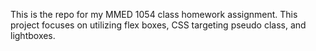 This is the repo for my MMED 1054 class homework assignment. This project focuses on utilizing flex boxes, CSS targeting pseudo class, and lightboxes.

